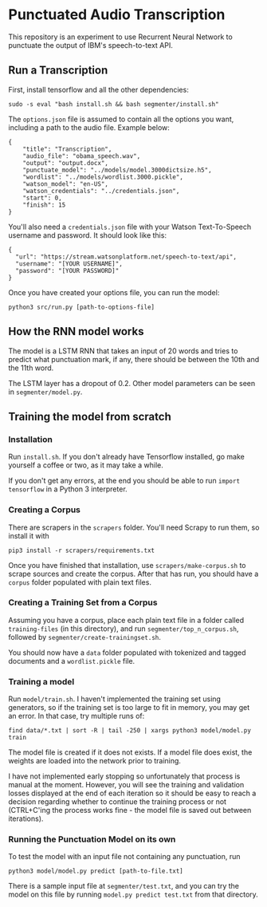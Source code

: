 # Punctuated Audio Transcription

This repository is an experiment to use Recurrent Neural Network to punctuate the output of IBM's speech-to-text API.

## Run a Transcription

First, install tensorflow and all the other dependencies:

```
sudo -s eval "bash install.sh && bash segmenter/install.sh"
```

The `options.json` file is assumed to contain all the options you want, including a path to the audio file. Example below:

```
{
	"title": "Transcription",
	"audio_file": "obama_speech.wav",
	"output": "output.docx",
	"punctuate_model": "../models/model.3000dictsize.h5",
	"wordlist": "../models/wordlist.3000.pickle",
	"watson_model": "en-US",
	"watson_credentials": "../credentials.json",
	"start": 0,
	"finish": 15
}
```


You'll also need a `credentials.json` file with your Watson Text-To-Speech username and password. It should look like this:
```
{
  "url": "https://stream.watsonplatform.net/speech-to-text/api",
  "username": "[YOUR USERNAME]",
  "password": "[YOUR PASSWORD]"
}

```

Once you have created your options file, you can run the model:

```
python3 src/run.py [path-to-options-file]
```

## How the RNN model works

The model is a LSTM RNN that takes an input of 20 words and tries to predict what punctuation mark, if any, there should be between the 10th and the 11th word.

The LSTM layer has a dropout of 0.2. Other model parameters can be seen in `segmenter/model.py`.

## Training the model from scratch

### Installation

Run `install.sh`. If you don't already have Tensorflow installed, go make yourself a coffee or two, as it may take a while.

If you don't get any errors, at the end you should be able to run `import tensorflow` in a Python 3 interpreter.

### Creating a Corpus

There are scrapers in the `scrapers` folder. You'll need Scrapy to run them, so install it with 
```
pip3 install -r scrapers/requirements.txt
```

Once you have finished that installation, use `scrapers/make-corpus.sh` to scrape sources and create the corpus. After that has run, you should have a `corpus` folder populated with plain text files.

### Creating a Training Set from a Corpus
Assuming you have a corpus, place each plain text file in a folder called `training-files` (in this directory), and run `segmenter/top_n_corpus.sh`, followed by `segmenter/create-trainingset.sh`.

You should now have a `data` folder populated with tokenized and tagged documents and a `wordlist.pickle` file.

### Training a model

Run `model/train.sh`. I haven't implemented the training set using generators, so if the training set is too large to fit in memory, you may get an error. In that case, try multiple runs of:

```
find data/*.txt | sort -R | tail -250 | xargs python3 model/model.py train
```

The model file is created if it does not exists. If a model file does exist, the weights are loaded into the network prior to training.

I have not implemented early stopping so unfortunately that process is manual at the moment. However, you will see the training and validation losses displayed at the end of each iteration so it should be easy to reach a decision regarding whether to continue the training process or not (CTRL+C'ing the process works fine - the model file is saved out between iterations).

### Running the Punctuation Model on its own

To test the model with an input file not containing any punctuation, run
```
python3 model/model.py predict [path-to-file.txt]
```

There is a sample input file at `segmenter/test.txt`, and you can try the model on this file by running `model.py predict test.txt` from that directory.